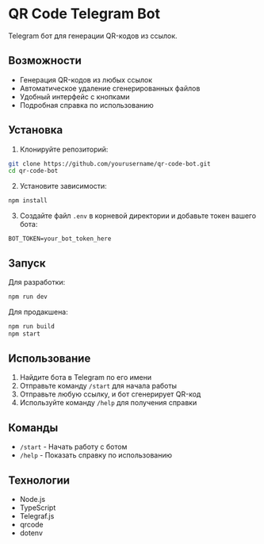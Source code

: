 # QR Code Telegram Bot

Telegram бот для генерации QR-кодов из ссылок.

## Возможности

- Генерация QR-кодов из любых ссылок
- Автоматическое удаление сгенерированных файлов
- Удобный интерфейс с кнопками
- Подробная справка по использованию

## Установка

1. Клонируйте репозиторий:
```bash
git clone https://github.com/yourusername/qr-code-bot.git
cd qr-code-bot
```

2. Установите зависимости:
```bash
npm install
```

3. Создайте файл `.env` в корневой директории и добавьте токен вашего бота:
```
BOT_TOKEN=your_bot_token_here
```

## Запуск

Для разработки:
```bash
npm run dev
```

Для продакшена:
```bash
npm run build
npm start
```

## Использование

1. Найдите бота в Telegram по его имени
2. Отправьте команду `/start` для начала работы
3. Отправьте любую ссылку, и бот сгенерирует QR-код
4. Используйте команду `/help` для получения справки

## Команды

- `/start` - Начать работу с ботом
- `/help` - Показать справку по использованию

## Технологии

- Node.js
- TypeScript
- Telegraf.js
- qrcode
- dotenv 
